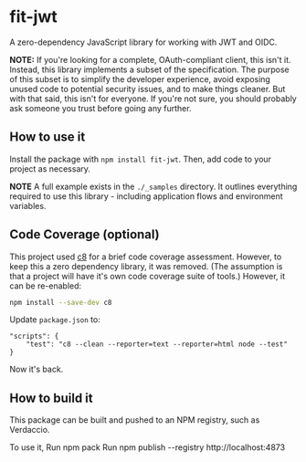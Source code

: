 # fit-jwt
A zero-dependency JavaScript library for working with JWT and OIDC.

**NOTE:** If you're looking for a complete, OAuth-compliant client, this isn't it.
Instead, this library implements a subset of the specification. The purpose
of this subset is to simplify the developer experience, avoid exposing unused code
to potential security issues, and to make things cleaner. But with that said, this
isn't for everyone. If you're not sure, you should probably ask someone you trust
before going any further.

## How to use it

Install the package with `npm install fit-jwt`. Then, add code to your project as necessary.

**NOTE** A full example exists in the `./_samples` directory. It outlines
everything required to use this library - including application flows and environment variables.

## Code Coverage (optional)

This project used [c8](https://www.npmjs.com/package/c8) for a brief code coverage assessment.
However, to keep this a zero dependency library, it was removed. (The assumption is that a
project will have it's own code coverage suite of tools.) However, it can be re-enabled:

```bash
npm install --save-dev c8
```

Update `package.json` to:
```
"scripts": {
    "test": "c8 --clean --reporter=text --reporter=html node --test"
}
```

Now it's back.

## How to build it
This package can be built and pushed to an NPM registry, such as Verdaccio.

To use it,
Run npm pack
Run npm publish --registry http://localhost:4873

